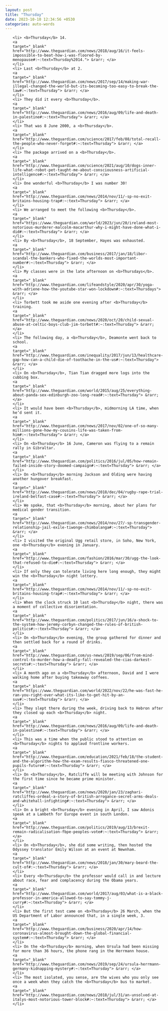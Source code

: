 ```yaml
---
layout: post
title: "Thursday"
date: 2023-10-10 12:34:56 +0530
categories: auto-words
---
```

<ol>

    <li> <b>Thursday</b> 14.
    <a 
    target="_blank" 
    href="http://www.theguardian.com/news/2018/aug/16/it-feels-impossible-to-beat-how-i-was-floored-by-menopause#:~:text=Thursday%2014."> &rarr; </a>
    </li>
    <li> Last <b>Thursday</b> at 2.
    <a 
    target="_blank" 
    href="http://www.theguardian.com/news/2017/sep/14/making-war-illegal-changed-the-world-but-its-becoming-too-easy-to-break-the-law#:~:text=Thursday"> &rarr; </a>
    </li>
    <li> They did it every <b>Thursday</b>.
    <a 
    target="_blank" 
    href="http://www.theguardian.com/news/2016/aug/09/life-and-death-in-palestine#:~:text=Thursday"> &rarr; </a>
    </li>
    <li> That was 8 June 2000, a <b>Thursday</b>.
    <a 
    target="_blank" 
    href="http://www.theguardian.com/science/2017/feb/08/total-recall-the-people-who-never-forget#:~:text=Thursday"> &rarr; </a>
    </li>
    <li> The package arrived on a <b>Thursday</b>.
    <a 
    target="_blank" 
    href="http://www.theguardian.com/science/2021/aug/10/dogs-inner-life-what-robot-pet-taught-me-about-consciousness-artificial-intelligence#:~:text=Thursday"> &rarr; </a>
    </li>
    <li> One wonderful <b>Thursday</b> I was number 30!
    <a 
    target="_blank" 
    href="http://www.theguardian.com/news/2014/nov/11/-sp-no-exit-britains-housing-trap#:~:text=Thursday"> &rarr; </a>
    </li>
    <li> We arranged to meet the following <b>Thursday</b>.
    <a 
    target="_blank" 
    href="https://www.theguardian.com/world/2023/jun/20/ireland-most-notorious-murderer-malcolm-macarthur-why-i-might-have-done-what-i-did#:~:text=Thursday"> &rarr; </a>
    </li>
    <li> By <b>Thursday</b>, 18 September, Hayes was exhausted.
    <a 
    target="_blank" 
    href="http://www.theguardian.com/business/2017/jan/18/libor-scandal-the-bankers-who-fixed-the-worlds-most-important-number#:~:text=Thursday"> &rarr; </a>
    </li>
    <li> My classes were in the late afternoon on <b>Thursdays</b>.
    <a 
    target="_blank" 
    href="http://www.theguardian.com/lifeandstyle/2020/apr/30/yoga-with-adriene-how-the-youtube-star-won-lockdown#:~:text=Thursdays"> &rarr; </a>
    </li>
    <li> Torbett took me aside one evening after <b>Thursday</b> training.
    <a 
    target="_blank" 
    href="http://www.theguardian.com/news/2020/oct/20/child-sexual-abuse-at-celtic-boys-club-jim-torbett#:~:text=Thursday"> &rarr; </a>
    </li>
    <li> The following day, a <b>Thursday</b>, Deamonte went back to school.
    <a 
    target="_blank" 
    href="http://www.theguardian.com/inequality/2017/jun/13/healthcare-gap-how-can-a-child-die-of-toothache-in-the-us#:~:text=Thursday"> &rarr; </a>
    </li>
    <li> On <b>Thursday</b>, Tian Tian dragged more logs into the cubbing box.
    <a 
    target="_blank" 
    href="http://www.theguardian.com/world/2015/aug/25/everything-about-panda-sex-edinburgh-zoo-long-read#:~:text=Thursday"> &rarr; </a>
    </li>
    <li> It would have been <b>Thursday</b>, midmorning LA time, when he’d sent it.
    <a 
    target="_blank" 
    href="http://www.theguardian.com/news/2017/nov/02/one-of-so-many-millions-gone-how-my-cousins-life-was-taken-from-him#:~:text=Thursday"> &rarr; </a>
    </li>
    <li> On <b>Thursday</b> 16 June, Cameron was flying to a remain rally in Gibraltar.
    <a 
    target="_blank" 
    href="http://www.theguardian.com/politics/2016/jul/05/how-remain-failed-inside-story-doomed-campaign#:~:text=Thursday"> &rarr; </a>
    </li>
    <li> On <b>Thursday</b> morning Jackson and Olding were having another hungover breakfast.
    <a 
    target="_blank" 
    href="http://www.theguardian.com/news/2018/dec/04/rugby-rape-trial-ireland-belfast-case#:~:text=Thursday"> &rarr; </a>
    </li>
    <li> We spoke, that <b>Thursday</b> morning, about her plans for medical gender transition.
    <a 
    target="_blank" 
    href="http://www.theguardian.com/news/2014/nov/27/-sp-transgender-relationship-jail-exile-tiwonge-chimbalanga#:~:text=Thursday"> &rarr; </a>
    </li>
    <li> I visited the original Ugg retail store, in Soho, New York, one <b>Thursday</b> evening in January.
    <a 
    target="_blank" 
    href="http://www.theguardian.com/fashion/2016/mar/30/ugg-the-look-that-refused-to-die#:~:text=Thursday"> &rarr; </a>
    </li>
    <li> If only they can tolerate living here long enough, they might win the <b>Thursday</b> night lottery.
    <a 
    target="_blank" 
    href="http://www.theguardian.com/news/2014/nov/11/-sp-no-exit-britains-housing-trap#:~:text=Thursday"> &rarr; </a>
    </li>
    <li> When the clock struck 10 last <b>Thursday</b> night, there was a moment of collective disorientation.
    <a 
    target="_blank" 
    href="http://www.theguardian.com/politics/2017/jun/16/a-shock-to-the-system-how-jeremy-corbyn-changed-the-rules-of-british-politics#:~:text=Thursday"> &rarr; </a>
    </li>
    <li> On <b>Thursday</b> evening, the group gathered for dinner and then settled back for a round of drinks.
    <a 
    target="_blank" 
    href="http://www.theguardian.com/us-news/2019/sep/06/from-mind-control-to-murder-how-a-deadly-fall-revealed-the-cias-darkest-secrets#:~:text=Thursday"> &rarr; </a>
    </li>
    <li> A month ago on a <b>Thursday</b> afternoon, David and I were walking home after buying takeaway coffees.
    <a 
    target="_blank" 
    href="https://www.theguardian.com/world/2022/nov/22/he-was-fast-he-ran-you-right-over-what-its-like-to-get-hit-by-an-suv#:~:text=Thursday"> &rarr; </a>
    </li>
    <li> They slept there during the week, driving back to Hebron after they closed up each <b>Thursday</b> night.
    <a 
    target="_blank" 
    href="http://www.theguardian.com/news/2016/aug/09/life-and-death-in-palestine#:~:text=Thursday"> &rarr; </a>
    </li>
    <li> This was a time when the public stood to attention on <b>Thursday</b> nights to applaud frontline workers.
    <a 
    target="_blank" 
    href="http://www.theguardian.com/education/2021/feb/18/the-student-and-the-algorithm-how-the-exam-results-fiasco-threatened-one-pupils-future#:~:text=Thursday"> &rarr; </a>
    </li>
    <li> On <b>Thursday</b>, Ratcliffe will be meeting with Johnson for the first time since he became prime minister.
    <a 
    target="_blank" 
    href="http://www.theguardian.com/news/2020/jan/23/zaghari-ratcliffes-ordeal-a-story-of-british-arrogance-secret-arms-deals-and-whitehall-infighting#:~:text=Thursday"> &rarr; </a>
    </li>
    <li> On a bright <b>Thursday</b> evening in April, I saw Adonis speak at a Lambeth for Europe event in south London.
    <a 
    target="_blank" 
    href="http://www.theguardian.com/politics/2019/aug/13/brexit-remain-radicalisation-fbpe-peoples-vote#:~:text=Thursday"> &rarr; </a>
    </li>
    <li> On <b>Thursday</b>, she did some writing, then hosted the Odyssey translator Emily Wilson at an event at Newnham.
    <a 
    target="_blank" 
    href="http://www.theguardian.com/news/2018/jan/30/mary-beard-the-cult-of#:~:text=Thursday"> &rarr; </a>
    </li>
    <li> Every <b>Thursday</b> the professor would call in and lecture about race, fear and complacency during the Obama years.
    <a 
    target="_blank" 
    href="http://www.theguardian.com/world/2017/aug/03/what-is-a-black-professor-in-america-allowed-to-say-tommy-j-curry#:~:text=Thursday"> &rarr; </a>
    </li>
    <li> But the first test came on <b>Thursday</b> 26 March, when the US Department of Labor announced that, in a single week, 3.
    <a 
    target="_blank" 
    href="http://www.theguardian.com/business/2020/apr/14/how-coronavirus-almost-brought-down-the-global-financial-system#:~:text=Thursday"> &rarr; </a>
    </li>
    <li> On the <b>Thursday</b> morning, when Ursula had been missing for more than 36 hours, the phone rang in the Herrmann house.
    <a 
    target="_blank" 
    href="http://www.theguardian.com/news/2019/sep/24/ursula-herrmann-germany-kidnapping-mystery#:~:text=Thursday"> &rarr; </a>
    </li>
    <li> The most isolated, you sense, are the wives who you only see once a week when they catch the <b>Thursday</b> bus to market.
    <a 
    target="_blank" 
    href="http://www.theguardian.com/news/2018/jul/31/an-unsolved-at-italys-most-notorious-tower-block#:~:text=Thursday"> &rarr; </a>
    </li>